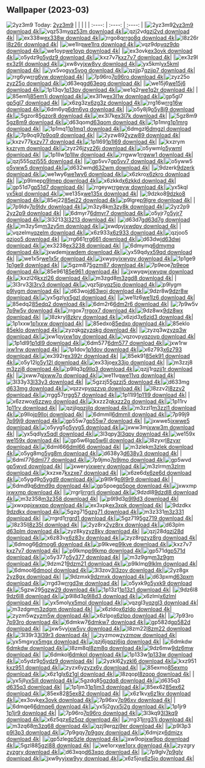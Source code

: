 ## Wallpaper (2023-03)
![2yz3m9](https://w.wallhaven.cc/full/2y/wallhaven-2yz3m9.jpg) Today: [2yz3m9](https://th.wallhaven.cc/small/2y/2yz3m9.jpg)
|      |      |      |
| :----: | :----: | :----: |
|![2yz3m9](https://th.wallhaven.cc/small/2y/2yz3m9.jpg)[2yz3m9 download 4k](https://wallhaven.cc/w/2yz3m9)|![vqz53m](https://th.wallhaven.cc/small/vq/vqz53m.jpg)[vqz53m download 4k](https://wallhaven.cc/w/vqz53m)|![qzj2vd](https://th.wallhaven.cc/small/qz/qzj2vd.jpg)[qzj2vd download 4k](https://wallhaven.cc/w/qzj2vd)|
|![ex338w](https://th.wallhaven.cc/small/ex/ex338w.jpg)[ex338w download 4k](https://wallhaven.cc/w/ex338w)|![rrgo8q](https://th.wallhaven.cc/small/rr/rrgo8q.jpg)[rrgo8q download 4k](https://wallhaven.cc/w/rrgo8q)|![l8z26r](https://th.wallhaven.cc/small/l8/l8z26r.jpg)[l8z26r download 4k](https://wallhaven.cc/w/l8z26r)|
|![we1lrq](https://th.wallhaven.cc/small/we/we1lrq.jpg)[we1lrq download 4k](https://wallhaven.cc/w/we1lrq)|![vqz9dp](https://th.wallhaven.cc/small/vq/vqz9dp.jpg)[vqz9dp download 4k](https://wallhaven.cc/w/vqz9dp)|![we1oyp](https://th.wallhaven.cc/small/we/we1oyp.jpg)[we1oyp download 4k](https://wallhaven.cc/w/we1oyp)|
|![ex3ovk](https://th.wallhaven.cc/small/ex/ex3ovk.jpg)[ex3ovk download 4k](https://wallhaven.cc/w/ex3ovk)|![o5ydz9](https://th.wallhaven.cc/small/o5/o5ydz9.jpg)[o5ydz9 download 4k](https://wallhaven.cc/w/o5ydz9)|![kxz7v7](https://th.wallhaven.cc/small/kx/kxz7v7.jpg)[kxz7v7 download 4k](https://wallhaven.cc/w/kxz7v7)|
|![ex3z9l](https://th.wallhaven.cc/small/ex/ex3z9l.jpg)[ex3z9l download 4k](https://wallhaven.cc/w/ex3z9l)|![jxw8vy](https://th.wallhaven.cc/small/jx/jxw8vy.jpg)[jxw8vy download 4k](https://wallhaven.cc/w/jxw8vy)|![yx5kml](https://th.wallhaven.cc/small/yx/yx5kml.jpg)[yx5kml download 4k](https://wallhaven.cc/w/yx5kml)|
|![yx5vog](https://th.wallhaven.cc/small/yx/yx5vog.jpg)[yx5vog download 4k](https://wallhaven.cc/w/yx5vog)|![qzjjp7](https://th.wallhaven.cc/small/qz/qzjjp7.jpg)[qzjjp7 download 4k](https://wallhaven.cc/w/qzjjp7)|![rrg6yw](https://th.wallhaven.cc/small/rr/rrg6yw.jpg)[rrg6yw download 4k](https://wallhaven.cc/w/rrg6yw)|
|![7p96ro](https://th.wallhaven.cc/small/7p/7p96ro.jpg)[7p96ro download 4k](https://wallhaven.cc/w/7p96ro)|![zyz25o](https://th.wallhaven.cc/small/zy/zyz25o.jpg)[zyz25o download 4k](https://wallhaven.cc/w/zyz25o)|![d63eqg](https://th.wallhaven.cc/small/d6/d63eqg.jpg)[d63eqg download 4k](https://wallhaven.cc/w/d63eqg)|
|![we15j6](https://th.wallhaven.cc/small/we/we15j6.jpg)[we15j6 download 4k](https://wallhaven.cc/w/we15j6)|![1p13qv](https://th.wallhaven.cc/small/1p/1p13qv.jpg)[1p13qv download 4k](https://wallhaven.cc/w/1p13qv)|![we1q2r](https://th.wallhaven.cc/small/we/we1q2r.jpg)[we1q2r download 4k](https://wallhaven.cc/w/we1q2r)|
|![85em1j](https://th.wallhaven.cc/small/85/85em1j.jpg)[85em1j download 4k](https://wallhaven.cc/w/85em1j)|![ex3l1w](https://th.wallhaven.cc/small/ex/ex3l1w.jpg)[ex3l1w download 4k](https://wallhaven.cc/w/ex3l1w)|![gp5gl7](https://th.wallhaven.cc/small/gp/gp5gl7.jpg)[gp5gl7 download 4k](https://wallhaven.cc/w/gp5gl7)|
|![x6zg3z](https://th.wallhaven.cc/small/x6/x6zg3z.jpg)[x6zg3z download 4k](https://wallhaven.cc/w/x6zg3z)|![rrg16w](https://th.wallhaven.cc/small/rr/rrg16w.jpg)[rrg16w download 4k](https://wallhaven.cc/w/rrg16w)|![6dm6yq](https://th.wallhaven.cc/small/6d/6dm6yq.jpg)[6dm6yq download 4k](https://wallhaven.cc/w/6dm6yq)|
|![o5y8j9](https://th.wallhaven.cc/small/o5/o5y8j9.jpg)[o5y8j9 download 4k](https://wallhaven.cc/w/o5y8j9)|![5gzor8](https://th.wallhaven.cc/small/5g/5gzor8.jpg)[5gzor8 download 4k](https://wallhaven.cc/w/5gzor8)|![ex3l7k](https://th.wallhaven.cc/small/ex/ex3l7k.jpg)[ex3l7k download 4k](https://wallhaven.cc/w/ex3l7k)|
|![5gz8m9](https://th.wallhaven.cc/small/5g/5gz8m9.jpg)[5gz8m9 download 4k](https://wallhaven.cc/w/5gz8m9)|![d63qom](https://th.wallhaven.cc/small/d6/d63qom.jpg)[d63qom download 4k](https://wallhaven.cc/w/d63qom)|![1p1mrg](https://th.wallhaven.cc/small/1p/1p1mrg.jpg)[1p1mrg download 4k](https://wallhaven.cc/w/1p1mrg)|
|![1p1mq1](https://th.wallhaven.cc/small/1p/1p1mq1.jpg)[1p1mq1 download 4k](https://wallhaven.cc/w/1p1mq1)|![6dmgzl](https://th.wallhaven.cc/small/6d/6dmgzl.jpg)[6dmgzl download 4k](https://wallhaven.cc/w/6dmgzl)|![7p9oq9](https://th.wallhaven.cc/small/7p/7p9oq9.jpg)[7p9oq9 download 4k](https://wallhaven.cc/w/7p9oq9)|
|![2yzw89](https://th.wallhaven.cc/small/2y/2yzw89.jpg)[2yzw89 download 4k](https://wallhaven.cc/w/2yzw89)|![kxzv77](https://th.wallhaven.cc/small/kx/kxzv77.jpg)[kxzv77 download 4k](https://wallhaven.cc/w/kxzv77)|![1p1l69](https://th.wallhaven.cc/small/1p/1p1l69.jpg)[1p1l69 download 4k](https://wallhaven.cc/w/1p1l69)|
|![kxzrym](https://th.wallhaven.cc/small/kx/kxzrym.jpg)[kxzrym download 4k](https://wallhaven.cc/w/kxzrym)|![zyz26j](https://th.wallhaven.cc/small/zy/zyz26j.jpg)[zyz26j download 4k](https://wallhaven.cc/w/zyz26j)|![o5ywml](https://th.wallhaven.cc/small/o5/o5ywml.jpg)[o5ywml download 4k](https://wallhaven.cc/w/o5ywml)|
|![1p1llw](https://th.wallhaven.cc/small/1p/1p1llw.jpg)[1p1llw download 4k](https://wallhaven.cc/w/1p1llw)|![rrgww1](https://th.wallhaven.cc/small/rr/rrgww1.jpg)[rrgww1 download 4k](https://wallhaven.cc/w/rrgww1)|![qzj555](https://th.wallhaven.cc/small/qz/qzj555.jpg)[qzj555 download 4k](https://wallhaven.cc/w/qzj555)|
|![gp5vv7](https://th.wallhaven.cc/small/gp/gp5vv7.jpg)[gp5vv7 download 4k](https://wallhaven.cc/w/gp5vv7)|![o5yww5](https://th.wallhaven.cc/small/o5/o5yww5.jpg)[o5yww5 download 4k](https://wallhaven.cc/w/o5yww5)|![d632wm](https://th.wallhaven.cc/small/d6/d632wm.jpg)[d632wm download 4k](https://wallhaven.cc/w/d632wm)|
|![9dzerk](https://th.wallhaven.cc/small/9d/9dzerk.jpg)[9dzerk download 4k](https://wallhaven.cc/w/9dzerk)|![we1wy6](https://th.wallhaven.cc/small/we/we1wy6.jpg)[we1wy6 download 4k](https://wallhaven.cc/w/we1wy6)|![x6zkro](https://th.wallhaven.cc/small/x6/x6zkro.jpg)[x6zkro download 4k](https://wallhaven.cc/w/x6zkro)|
|![p9lmep](https://th.wallhaven.cc/small/p9/p9lmep.jpg)[p9lmep download 4k](https://wallhaven.cc/w/p9lmep)|![x6zkkd](https://th.wallhaven.cc/small/x6/x6zkkd.jpg)[x6zkkd download 4k](https://wallhaven.cc/w/x6zkkd)|![gp51d7](https://th.wallhaven.cc/small/gp/gp51d7.jpg)[gp51d7 download 4k](https://wallhaven.cc/w/gp51d7)|
|![rrgeyw](https://th.wallhaven.cc/small/rr/rrgeyw.jpg)[rrgeyw download 4k](https://wallhaven.cc/w/rrgeyw)|![yx5kql](https://th.wallhaven.cc/small/yx/yx5kql.jpg)[yx5kql download 4k](https://wallhaven.cc/w/yx5kql)|![we135x](https://th.wallhaven.cc/small/we/we135x.jpg)[we135x download 4k](https://wallhaven.cc/w/we135x)|
|![9dzko8](https://th.wallhaven.cc/small/9d/9dzko8.jpg)[9dzko8 download 4k](https://wallhaven.cc/w/9dzko8)|![85ej22](https://th.wallhaven.cc/small/85/85ej22.jpg)[85ej22 download 4k](https://wallhaven.cc/w/85ej22)|![p9lgre](https://th.wallhaven.cc/small/p9/p9lgre.jpg)[p9lgre download 4k](https://wallhaven.cc/w/p9lgre)|
|![7p9ldv](https://th.wallhaven.cc/small/7p/7p9ldv.jpg)[7p9ldv download 4k](https://wallhaven.cc/w/7p9ldv)|![m3zy8k](https://th.wallhaven.cc/small/m3/m3zy8k.jpg)[m3zy8k download 4k](https://wallhaven.cc/w/m3zy8k)|![2yz2p9](https://th.wallhaven.cc/small/2y/2yz2p9.jpg)[2yz2p9 download 4k](https://wallhaven.cc/w/2yz2p9)|
|![6dmyr7](https://th.wallhaven.cc/small/6d/6dmyr7.jpg)[6dmyr7 download 4k](https://wallhaven.cc/w/6dmyr7)|![o5yjr7](https://th.wallhaven.cc/small/o5/o5yjr7.jpg)[o5yjr7 download 4k](https://wallhaven.cc/w/o5yjr7)|![3l3213](https://th.wallhaven.cc/small/3l/3l3213.jpg)[3l3213 download 4k](https://wallhaven.cc/w/3l3213)|
|![d63d7g](https://th.wallhaven.cc/small/d6/d63d7g.jpg)[d63d7g download 4k](https://wallhaven.cc/w/d63d7g)|![m3zy5m](https://th.wallhaven.cc/small/m3/m3zy5m.jpg)[m3zy5m download 4k](https://wallhaven.cc/w/m3zy5m)|![jxwdpy](https://th.wallhaven.cc/small/jx/jxwdpy.jpg)[jxwdpy download 4k](https://wallhaven.cc/w/jxwdpy)|
|![vqzelm](https://th.wallhaven.cc/small/vq/vqzelm.jpg)[vqzelm download 4k](https://wallhaven.cc/w/vqzelm)|![x6z933](https://th.wallhaven.cc/small/x6/x6z933.jpg)[x6z933 download 4k](https://wallhaven.cc/w/x6z933)|![qzjoo5](https://th.wallhaven.cc/small/qz/qzjoo5.jpg)[qzjoo5 download 4k](https://wallhaven.cc/w/qzjoo5)|
|![rrg661](https://th.wallhaven.cc/small/rr/rrg661.jpg)[rrg661 download 4k](https://wallhaven.cc/w/rrg661)|![d63dwj](https://th.wallhaven.cc/small/d6/d63dwj.jpg)[d63dwj download 4k](https://wallhaven.cc/w/d63dwj)|![ex3238](https://th.wallhaven.cc/small/ex/ex3238.jpg)[ex3238 download 4k](https://wallhaven.cc/w/ex3238)|
|![6dmymq](https://th.wallhaven.cc/small/6d/6dmymq.jpg)[6dmymq download 4k](https://wallhaven.cc/w/6dmymq)|![jxwdem](https://th.wallhaven.cc/small/jx/jxwdem.jpg)[jxwdem download 4k](https://wallhaven.cc/w/jxwdem)|![yx59qd](https://th.wallhaven.cc/small/yx/yx59qd.jpg)[yx59qd download 4k](https://wallhaven.cc/w/yx59qd)|
|![we1x5r](https://th.wallhaven.cc/small/we/we1x5r.jpg)[we1x5r download 4k](https://wallhaven.cc/w/we1x5r)|![jxwypy](https://th.wallhaven.cc/small/jx/jxwypy.jpg)[jxwypy download 4k](https://wallhaven.cc/w/jxwypy)|![1p1ge9](https://th.wallhaven.cc/small/1p/1p1ge9.jpg)[1p1ge9 download 4k](https://wallhaven.cc/w/1p1ge9)|
|![5gzm87](https://th.wallhaven.cc/small/5g/5gzm87.jpg)[5gzm87 download 4k](https://wallhaven.cc/w/5gzm87)|![7p9eoe](https://th.wallhaven.cc/small/7p/7p9eoe.jpg)[7p9eoe download 4k](https://wallhaven.cc/w/7p9eoe)|![85e961](https://th.wallhaven.cc/small/85/85e961.jpg)[85e961 download 4k](https://wallhaven.cc/w/85e961)|
|![jxwyqw](https://th.wallhaven.cc/small/jx/jxwyqw.jpg)[jxwyqw download 4k](https://wallhaven.cc/w/jxwyqw)|![kxzl26](https://th.wallhaven.cc/small/kx/kxzl26.jpg)[kxzl26 download 4k](https://wallhaven.cc/w/kxzl26)|![m3zgd8](https://th.wallhaven.cc/small/m3/m3zgd8.jpg)[m3zgd8 download 4k](https://wallhaven.cc/w/m3zgd8)|
|![3l3rv3](https://th.wallhaven.cc/small/3l/3l3rv3.jpg)[3l3rv3 download 4k](https://wallhaven.cc/w/3l3rv3)|![vqz5jp](https://th.wallhaven.cc/small/vq/vqz5jp.jpg)[vqz5jp download 4k](https://wallhaven.cc/w/vqz5jp)|![p9lygm](https://th.wallhaven.cc/small/p9/p9lygm.jpg)[p9lygm download 4k](https://wallhaven.cc/w/p9lygm)|
|![d63woj](https://th.wallhaven.cc/small/d6/d63woj.jpg)[d63woj download 4k](https://wallhaven.cc/w/d63woj)|![9dzr8w](https://th.wallhaven.cc/small/9d/9dzr8w.jpg)[9dzr8w download 4k](https://wallhaven.cc/w/9dzr8w)|![yx5gzl](https://th.wallhaven.cc/small/yx/yx5gzl.jpg)[yx5gzl download 4k](https://wallhaven.cc/w/yx5gzl)|
|![we1lz6](https://th.wallhaven.cc/small/we/we1lz6.jpg)[we1lz6 download 4k](https://wallhaven.cc/w/we1lz6)|![85edq2](https://th.wallhaven.cc/small/85/85edq2.jpg)[85edq2 download 4k](https://wallhaven.cc/w/85edq2)|![6dm2r6](https://th.wallhaven.cc/small/6d/6dm2r6.jpg)[6dm2r6 download 4k](https://wallhaven.cc/w/6dm2r6)|
|![7p9w5v](https://th.wallhaven.cc/small/7p/7p9w5v.jpg)[7p9w5v download 4k](https://wallhaven.cc/w/7p9w5v)|![rrgox7](https://th.wallhaven.cc/small/rr/rrgox7.jpg)[rrgox7 download 4k](https://wallhaven.cc/w/rrgox7)|![9dz8wx](https://th.wallhaven.cc/small/9d/9dz8wx.jpg)[9dz8wx download 4k](https://wallhaven.cc/w/9dz8wx)|
|![l8zkry](https://th.wallhaven.cc/small/l8/l8zkry.jpg)[l8zkry download 4k](https://wallhaven.cc/w/l8zkry)|![x6zjd3](https://th.wallhaven.cc/small/x6/x6zjd3.jpg)[x6zjd3 download 4k](https://wallhaven.cc/w/x6zjd3)|![1p1xxw](https://th.wallhaven.cc/small/1p/1p1xxw.jpg)[1p1xxw download 4k](https://wallhaven.cc/w/1p1xxw)|
|![85edxo](https://th.wallhaven.cc/small/85/85edxo.jpg)[85edxo download 4k](https://wallhaven.cc/w/85edxo)|![85eklo](https://th.wallhaven.cc/small/85/85eklo.jpg)[85eklo download 4k](https://wallhaven.cc/w/85eklo)|![zyzqkg](https://th.wallhaven.cc/small/zy/zyzqkg.jpg)[zyzqkg download 4k](https://wallhaven.cc/w/zyzqkg)|
|![zyzq3w](https://th.wallhaven.cc/small/zy/zyzq3w.jpg)[zyzq3w download 4k](https://wallhaven.cc/w/zyzq3w)|![jxw1qy](https://th.wallhaven.cc/small/jx/jxw1qy.jpg)[jxw1qy download 4k](https://wallhaven.cc/w/jxw1qy)|![vqzovp](https://th.wallhaven.cc/small/vq/vqzovp.jpg)[vqzovp download 4k](https://wallhaven.cc/w/vqzovp)|
|![1p1dl9](https://th.wallhaven.cc/small/1p/1p1dl9.jpg)[1p1dl9 download 4k](https://wallhaven.cc/w/1p1dl9)|![6dm577](https://th.wallhaven.cc/small/6d/6dm577.jpg)[6dm577 download 4k](https://wallhaven.cc/w/6dm577)|![jxw1rw](https://th.wallhaven.cc/small/jx/jxw1rw.jpg)[jxw1rw download 4k](https://wallhaven.cc/w/jxw1rw)|
|![1p1dov](https://th.wallhaven.cc/small/1p/1p1dov.jpg)[1p1dov download 4k](https://wallhaven.cc/w/1p1dov)|![x6z793](https://th.wallhaven.cc/small/x6/x6z793.jpg)[x6z793 download 4k](https://wallhaven.cc/w/x6z793)|![ex392r](https://th.wallhaven.cc/small/ex/ex392r.jpg)[ex392r download 4k](https://wallhaven.cc/w/ex392r)|
|![85ek91](https://th.wallhaven.cc/small/85/85ek91.jpg)[85ek91 download 4k](https://wallhaven.cc/w/85ek91)|![o5y12l](https://th.wallhaven.cc/small/o5/o5y12l.jpg)[o5y12l download 4k](https://wallhaven.cc/w/o5y12l)|![ex33jo](https://th.wallhaven.cc/small/ex/ex33jo.jpg)[ex33jo download 4k](https://wallhaven.cc/w/ex33jo)|
|![m3zzj8](https://th.wallhaven.cc/small/m3/m3zzj8.jpg)[m3zzj8 download 4k](https://wallhaven.cc/w/m3zzj8)|![p9llq3](https://th.wallhaven.cc/small/p9/p9llq3.jpg)[p9llq3 download 4k](https://wallhaven.cc/w/p9llq3)|![qzjj1r](https://th.wallhaven.cc/small/qz/qzjj1r.jpg)[qzjj1r download 4k](https://wallhaven.cc/w/qzjj1r)|
|![jxww7q](https://th.wallhaven.cc/small/jx/jxww7q.jpg)[jxww7q download 4k](https://wallhaven.cc/w/jxww7q)|![we11vq](https://th.wallhaven.cc/small/we/we11vq.jpg)[we11vq download 4k](https://wallhaven.cc/w/we11vq)|![3l33y3](https://th.wallhaven.cc/small/3l/3l33y3.jpg)[3l33y3 download 4k](https://wallhaven.cc/w/3l33y3)|
|![5gzzj5](https://th.wallhaven.cc/small/5g/5gzzj5.jpg)[5gzzj5 download 4k](https://wallhaven.cc/w/5gzzj5)|![d633mg](https://th.wallhaven.cc/small/d6/d633mg.jpg)[d633mg download 4k](https://wallhaven.cc/w/d633mg)|![vqzzvp](https://th.wallhaven.cc/small/vq/vqzzvp.jpg)[vqzzvp download 4k](https://wallhaven.cc/w/vqzzvp)|
|![l8zzv2](https://th.wallhaven.cc/small/l8/l8zzv2.jpg)[l8zzv2 download 4k](https://wallhaven.cc/w/l8zzv2)|![rrgg57](https://th.wallhaven.cc/small/rr/rrgg57.jpg)[rrgg57 download 4k](https://wallhaven.cc/w/rrgg57)|![1p11l9](https://th.wallhaven.cc/small/1p/1p11l9.jpg)[1p11l9 download 4k](https://wallhaven.cc/w/1p11l9)|
|![x6zzwo](https://th.wallhaven.cc/small/x6/x6zzwo.jpg)[x6zzwo download 4k](https://wallhaven.cc/w/x6zzwo)|![kxzz2q](https://th.wallhaven.cc/small/kx/kxzz2q.jpg)[kxzz2q download 4k](https://wallhaven.cc/w/kxzz2q)|![1p11rv](https://th.wallhaven.cc/small/1p/1p11rv.jpg)[1p11rv download 4k](https://wallhaven.cc/w/1p11rv)|
|![qzjjlq](https://th.wallhaven.cc/small/qz/qzjjlq.jpg)[qzjjlq download 4k](https://wallhaven.cc/w/qzjjlq)|![m3zzl1](https://th.wallhaven.cc/small/m3/m3zzl1.jpg)[m3zzl1 download 4k](https://wallhaven.cc/w/m3zzl1)|![p9lloj](https://th.wallhaven.cc/small/p9/p9lloj.jpg)[p9lloj download 4k](https://wallhaven.cc/w/p9lloj)|
|![6dmmll](https://th.wallhaven.cc/small/6d/6dmmll.jpg)[6dmmll download 4k](https://wallhaven.cc/w/6dmmll)|![7p99j9](https://th.wallhaven.cc/small/7p/7p99j9.jpg)[7p99j9 download 4k](https://wallhaven.cc/w/7p99j9)|![gp55w7](https://th.wallhaven.cc/small/gp/gp55w7.jpg)[gp55w7 download 4k](https://wallhaven.cc/w/gp55w7)|
|![jxwwe5](https://th.wallhaven.cc/small/jx/jxwwe5.jpg)[jxwwe5 download 4k](https://wallhaven.cc/w/jxwwe5)|![o5yyg5](https://th.wallhaven.cc/small/o5/o5yyg5.jpg)[o5yyg5 download 4k](https://wallhaven.cc/w/o5yyg5)|![jxww3m](https://th.wallhaven.cc/small/jx/jxww3m.jpg)[jxww3m download 4k](https://wallhaven.cc/w/jxww3m)|
|![yx5qdl](https://th.wallhaven.cc/small/yx/yx5qdl.jpg)[yx5qdl download 4k](https://wallhaven.cc/w/yx5qdl)|![3l3qpy](https://th.wallhaven.cc/small/3l/3l3qpy.jpg)[3l3qpy download 4k](https://wallhaven.cc/w/3l3qpy)|![we159x](https://th.wallhaven.cc/small/we/we159x.jpg)[we159x download 4k](https://wallhaven.cc/w/we159x)|
|![gp5w6l](https://th.wallhaven.cc/small/gp/gp5w6l.jpg)[gp5w6l download 4k](https://wallhaven.cc/w/gp5w6l)|![l8zyxr](https://th.wallhaven.cc/small/l8/l8zyxr.jpg)[l8zyxr download 4k](https://wallhaven.cc/w/l8zyxr)|![6dml66](https://th.wallhaven.cc/small/6d/6dml66.jpg)[6dml66 download 4k](https://wallhaven.cc/w/6dml66)|
|![m3zlek](https://th.wallhaven.cc/small/m3/m3zlek.jpg)[m3zlek download 4k](https://wallhaven.cc/w/m3zlek)|![o5yg8m](https://th.wallhaven.cc/small/o5/o5yg8m.jpg)[o5yg8m download 4k](https://wallhaven.cc/w/o5yg8m)|![d638y3](https://th.wallhaven.cc/small/d6/d638y3.jpg)[d638y3 download 4k](https://wallhaven.cc/w/d638y3)|
|![6dml77](https://th.wallhaven.cc/small/6d/6dml77.jpg)[6dml77 download 4k](https://wallhaven.cc/w/6dml77)|![7p9jmo](https://th.wallhaven.cc/small/7p/7p9jmo.jpg)[7p9jmo download 4k](https://wallhaven.cc/w/7p9jmo)|![gp5wvd](https://th.wallhaven.cc/small/gp/gp5wvd.jpg)[gp5wvd download 4k](https://wallhaven.cc/w/gp5wvd)|
|![jxwery](https://th.wallhaven.cc/small/jx/jxwery.jpg)[jxwery download 4k](https://wallhaven.cc/w/jxwery)|![m3zlrm](https://th.wallhaven.cc/small/m3/m3zlrm.jpg)[m3zlrm download 4k](https://wallhaven.cc/w/m3zlrm)|![kxzxe7](https://th.wallhaven.cc/small/kx/kxzxe7.jpg)[kxzxe7 download 4k](https://wallhaven.cc/w/kxzxe7)|
|![x6ze6d](https://th.wallhaven.cc/small/x6/x6ze6d.jpg)[x6ze6d download 4k](https://wallhaven.cc/w/x6ze6d)|![o5ygd9](https://th.wallhaven.cc/small/o5/o5ygd9.jpg)[o5ygd9 download 4k](https://wallhaven.cc/w/o5ygd9)|![p9l9r9](https://th.wallhaven.cc/small/p9/p9l9r9.jpg)[p9l9r9 download 4k](https://wallhaven.cc/w/p9l9r9)|
|![6dmd9q](https://th.wallhaven.cc/small/6d/6dmd9q.jpg)[6dmd9q download 4k](https://wallhaven.cc/w/6dmd9q)|![gp5poe](https://th.wallhaven.cc/small/gp/gp5poe.jpg)[gp5poe download 4k](https://wallhaven.cc/w/gp5poe)|![jxwxmp](https://th.wallhaven.cc/small/jx/jxwxmp.jpg)[jxwxmp download 4k](https://wallhaven.cc/w/jxwxmp)|
|![rrgrlj](https://th.wallhaven.cc/small/rr/rrgrlj.jpg)[rrgrlj download 4k](https://wallhaven.cc/w/rrgrlj)|![9dzdl8](https://th.wallhaven.cc/small/9d/9dzdl8.jpg)[9dzdl8 download 4k](https://wallhaven.cc/w/9dzdl8)|![m3z358](https://th.wallhaven.cc/small/m3/m3z358.jpg)[m3z358 download 4k](https://wallhaven.cc/w/m3z358)|
|![p9l9d3](https://th.wallhaven.cc/small/p9/p9l9d3.jpg)[p9l9d3 download 4k](https://wallhaven.cc/w/p9l9d3)|![jxwxpp](https://th.wallhaven.cc/small/jx/jxwxpp.jpg)[jxwxpp download 4k](https://wallhaven.cc/w/jxwxpp)|![ex3xpk](https://th.wallhaven.cc/small/ex/ex3xpk.jpg)[ex3xpk download 4k](https://wallhaven.cc/w/ex3xpk)|
|![9dzdkx](https://th.wallhaven.cc/small/9d/9dzdkx.jpg)[9dzdkx download 4k](https://wallhaven.cc/w/9dzdkx)|![5gzg71](https://th.wallhaven.cc/small/5g/5gzg71.jpg)[5gzg71 download 4k](https://wallhaven.cc/w/5gzg71)|![m3z331](https://th.wallhaven.cc/small/m3/m3z331.jpg)[m3z331 download 4k](https://wallhaven.cc/w/m3z331)|
|![rrgrd1](https://th.wallhaven.cc/small/rr/rrgrd1.jpg)[rrgrd1 download 4k](https://wallhaven.cc/w/rrgrd1)|![5gz719](https://th.wallhaven.cc/small/5g/5gz719.jpg)[5gz719 download 4k](https://wallhaven.cc/w/5gz719)|![l8z35l](https://th.wallhaven.cc/small/l8/l8z35l.jpg)[l8z35l download 4k](https://wallhaven.cc/w/l8z35l)|
|![2yz8rx](https://th.wallhaven.cc/small/2y/2yz8rx.jpg)[2yz8rx download 4k](https://wallhaven.cc/w/2yz8rx)|![d63plm](https://th.wallhaven.cc/small/d6/d63plm.jpg)[d63plm download 4k](https://wallhaven.cc/w/d63plm)|![zyz8ky](https://th.wallhaven.cc/small/zy/zyz8ky.jpg)[zyz8ky download 4k](https://wallhaven.cc/w/zyz8ky)|
|![qzj28d](https://th.wallhaven.cc/small/qz/qzj28d.jpg)[qzj28d download 4k](https://wallhaven.cc/w/qzj28d)|![x6z83v](https://th.wallhaven.cc/small/x6/x6z83v.jpg)[x6z83v download 4k](https://wallhaven.cc/w/x6z83v)|![zyz8rg](https://th.wallhaven.cc/small/zy/zyz8rg.jpg)[zyz8rg download 4k](https://wallhaven.cc/w/zyz8rg)|
|![6dmog6](https://th.wallhaven.cc/small/6d/6dmog6.jpg)[6dmog6 download 4k](https://wallhaven.cc/w/6dmog6)|![p9lkve](https://th.wallhaven.cc/small/p9/p9lkve.jpg)[p9lkve download 4k](https://wallhaven.cc/w/p9lkve)|![kxz7v7](https://th.wallhaven.cc/small/kx/kxz7v7.jpg)[kxz7v7 download 4k](https://wallhaven.cc/w/kxz7v7)|
|![p9lkmp](https://th.wallhaven.cc/small/p9/p9lkmp.jpg)[p9lkmp download 4k](https://wallhaven.cc/w/p9lkmp)|![gp571d](https://th.wallhaven.cc/small/gp/gp571d.jpg)[gp571d download 4k](https://wallhaven.cc/w/gp571d)|![o5y377](https://th.wallhaven.cc/small/o5/o5y377.jpg)[o5y377 download 4k](https://wallhaven.cc/w/o5y377)|
|![m3z9gm](https://th.wallhaven.cc/small/m3/m3z9gm.jpg)[m3z9gm download 4k](https://wallhaven.cc/w/m3z9gm)|![9dzm21](https://th.wallhaven.cc/small/9d/9dzm21.jpg)[9dzm21 download 4k](https://wallhaven.cc/w/9dzm21)|![p9lklm](https://th.wallhaven.cc/small/p9/p9lklm.jpg)[p9lklm download 4k](https://wallhaven.cc/w/p9lklm)|
|![6dmool](https://th.wallhaven.cc/small/6d/6dmool.jpg)[6dmool download 4k](https://wallhaven.cc/w/6dmool)|![3l3zov](https://th.wallhaven.cc/small/3l/3l3zov.jpg)[3l3zov download 4k](https://wallhaven.cc/w/3l3zov)|![2yz8gx](https://th.wallhaven.cc/small/2y/2yz8gx.jpg)[2yz8gx download 4k](https://wallhaven.cc/w/2yz8gx)|
|![9dzmxk](https://th.wallhaven.cc/small/9d/9dzmxk.jpg)[9dzmxk download 4k](https://wallhaven.cc/w/9dzmxk)|![d63pxm](https://th.wallhaven.cc/small/d6/d63pxm.jpg)[d63pxm download 4k](https://wallhaven.cc/w/d63pxm)|![rrgd3w](https://th.wallhaven.cc/small/rr/rrgd3w.jpg)[rrgd3w download 4k](https://wallhaven.cc/w/rrgd3w)|
|![o5yxk9](https://th.wallhaven.cc/small/o5/o5yxk9.jpg)[o5yxk9 download 4k](https://wallhaven.cc/w/o5yxk9)|![5gzw29](https://th.wallhaven.cc/small/5g/5gzw29.jpg)[5gzw29 download 4k](https://wallhaven.cc/w/5gzw29)|![1p13z1](https://th.wallhaven.cc/small/1p/1p13z1.jpg)[1p13z1 download 4k](https://wallhaven.cc/w/1p13z1)|
|![9dz6l8](https://th.wallhaven.cc/small/9d/9dz6l8.jpg)[9dz6l8 download 4k](https://wallhaven.cc/w/9dz6l8)|![p9l8d3](https://th.wallhaven.cc/small/p9/p9l8d3.jpg)[p9l8d3 download 4k](https://wallhaven.cc/w/p9l8d3)|![x6zlml](https://th.wallhaven.cc/small/x6/x6zlml.jpg)[x6zlml download 4k](https://wallhaven.cc/w/x6zlml)|
|![yx5mol](https://th.wallhaven.cc/small/yx/yx5mol.jpg)[yx5mol download 4k](https://wallhaven.cc/w/yx5mol)|![vqzgl3](https://th.wallhaven.cc/small/vq/vqzgl3.jpg)[vqzgl3 download 4k](https://wallhaven.cc/w/vqzgl3)|![m3zdgm](https://th.wallhaven.cc/small/m3/m3zdgm.jpg)[m3zdgm download 4k](https://wallhaven.cc/w/m3zdgm)|
|![x6zldo](https://th.wallhaven.cc/small/x6/x6zldo.jpg)[x6zldo download 4k](https://wallhaven.cc/w/x6zldo)|![zyzm5w](https://th.wallhaven.cc/small/zy/zyzm5w.jpg)[zyzm5w download 4k](https://wallhaven.cc/w/zyzm5w)|![x6zlpo](https://th.wallhaven.cc/small/x6/x6zlpo.jpg)[x6zlpo download 4k](https://wallhaven.cc/w/x6zlpo)|
|![7p93ro](https://th.wallhaven.cc/small/7p/7p93ro.jpg)[7p93ro download 4k](https://wallhaven.cc/w/7p93ro)|![6dmkw7](https://th.wallhaven.cc/small/6d/6dmkw7.jpg)[6dmkw7 download 4k](https://wallhaven.cc/w/6dmkw7)|![gp582d](https://th.wallhaven.cc/small/gp/gp582d.jpg)[gp582d download 4k](https://wallhaven.cc/w/gp582d)|
|![jxw5vy](https://th.wallhaven.cc/small/jx/jxw5vy.jpg)[jxw5vy download 4k](https://wallhaven.cc/w/jxw5vy)|![l8zm22](https://th.wallhaven.cc/small/l8/l8zm22.jpg)[l8zm22 download 4k](https://wallhaven.cc/w/l8zm22)|![3l39r3](https://th.wallhaven.cc/small/3l/3l39r3.jpg)[3l39r3 download 4k](https://wallhaven.cc/w/3l39r3)|
|![zyzmow](https://th.wallhaven.cc/small/zy/zyzmow.jpg)[zyzmow download 4k](https://wallhaven.cc/w/zyzmow)|![yx5mgx](https://th.wallhaven.cc/small/yx/yx5mgx.jpg)[yx5mgx download 4k](https://wallhaven.cc/w/yx5mgx)|![qzj6jq](https://th.wallhaven.cc/small/qz/qzj6jq.jpg)[qzj6jq download 4k](https://wallhaven.cc/w/qzj6jq)|
|![6dmkdw](https://th.wallhaven.cc/small/6d/6dmkdw.jpg)[6dmkdw download 4k](https://wallhaven.cc/w/6dmkdw)|![l8zm8q](https://th.wallhaven.cc/small/l8/l8zm8q.jpg)[l8zm8q download 4k](https://wallhaven.cc/w/l8zm8q)|![9dz6mw](https://th.wallhaven.cc/small/9d/9dz6mw.jpg)[9dz6mw download 4k](https://wallhaven.cc/w/9dz6mw)|
|![6dmkol](https://th.wallhaven.cc/small/6d/6dmkol.jpg)[6dmkol download 4k](https://wallhaven.cc/w/6dmkol)|![1p133w](https://th.wallhaven.cc/small/1p/1p133w.jpg)[1p133w download 4k](https://wallhaven.cc/w/1p133w)|![o5ydz9](https://th.wallhaven.cc/small/o5/o5ydz9.jpg)[o5ydz9 download 4k](https://wallhaven.cc/w/o5ydz9)|
|![2yzkl6](https://th.wallhaven.cc/small/2y/2yzkl6.jpg)[2yzkl6 download 4k](https://wallhaven.cc/w/2yzkl6)|![kxz951](https://th.wallhaven.cc/small/kx/kxz951.jpg)[kxz951 download 4k](https://wallhaven.cc/w/kxz951)|![zyzx6y](https://th.wallhaven.cc/small/zy/zyzx6y.jpg)[zyzx6y download 4k](https://wallhaven.cc/w/zyzx6y)|
|![85exmo](https://th.wallhaven.cc/small/85/85exmo.jpg)[85exmo download 4k](https://wallhaven.cc/w/85exmo)|![x6z1gl](https://th.wallhaven.cc/small/x6/x6z1gl.jpg)[x6z1gl download 4k](https://wallhaven.cc/w/x6z1gl)|![l8zqop](https://th.wallhaven.cc/small/l8/l8zqop.jpg)[l8zqop download 4k](https://wallhaven.cc/w/l8zqop)|
|![yx5jll](https://th.wallhaven.cc/small/yx/yx5jll.jpg)[yx5jll download 4k](https://wallhaven.cc/w/yx5jll)|![5gzdq8](https://th.wallhaven.cc/small/5g/5gzdq8.jpg)[5gzdq8 download 4k](https://wallhaven.cc/w/5gzdq8)|![d635q3](https://th.wallhaven.cc/small/d6/d635q3.jpg)[d635q3 download 4k](https://wallhaven.cc/w/d635q3)|
|![1p1jm3](https://th.wallhaven.cc/small/1p/1p1jm3.jpg)[1p1jm3 download 4k](https://wallhaven.cc/w/1p1jm3)|![85ex62](https://th.wallhaven.cc/small/85/85ex62.jpg)[85ex62 download 4k](https://wallhaven.cc/w/85ex62)|![85ex82](https://th.wallhaven.cc/small/85/85ex82.jpg)[85ex82 download 4k](https://wallhaven.cc/w/85ex82)|
|![x6z1kv](https://th.wallhaven.cc/small/x6/x6z1kv.jpg)[x6z1kv download 4k](https://wallhaven.cc/w/x6z1kv)|![ex3ovk](https://th.wallhaven.cc/small/ex/ex3ovk.jpg)[ex3ovk download 4k](https://wallhaven.cc/w/ex3ovk)|![7p96xv](https://th.wallhaven.cc/small/7p/7p96xv.jpg)[7p96xv download 4k](https://wallhaven.cc/w/7p96xv)|
|![6dmqe6](https://th.wallhaven.cc/small/6d/6dmqe6.jpg)[6dmqe6 download 4k](https://wallhaven.cc/w/6dmqe6)|![yx5j2g](https://th.wallhaven.cc/small/yx/yx5j2g.jpg)[yx5j2g download 4k](https://wallhaven.cc/w/yx5j2g)|![1p1jr9](https://th.wallhaven.cc/small/1p/1p1jr9.jpg)[1p1jr9 download 4k](https://wallhaven.cc/w/1p1jr9)|
|![7p96ro](https://th.wallhaven.cc/small/7p/7p96ro.jpg)[7p96ro download 4k](https://wallhaven.cc/w/7p96ro)|![3l3kq9](https://th.wallhaven.cc/small/3l/3l3kq9.jpg)[3l3kq9 download 4k](https://wallhaven.cc/w/3l3kq9)|![x6z5qz](https://th.wallhaven.cc/small/x6/x6z5qz.jpg)[x6z5qz download 4k](https://wallhaven.cc/w/x6z5qz)|
|![rrg31j](https://th.wallhaven.cc/small/rr/rrg31j.jpg)[rrg31j download 4k](https://wallhaven.cc/w/rrg31j)|![m3zq68](https://th.wallhaven.cc/small/m3/m3zq68.jpg)[m3zq68 download 4k](https://wallhaven.cc/w/m3zq68)|![qzj9er](https://th.wallhaven.cc/small/qz/qzj9er.jpg)[qzj9er download 4k](https://wallhaven.cc/w/qzj9er)|
|![p9l3p3](https://th.wallhaven.cc/small/p9/p9l3p3.jpg)[p9l3p3 download 4k](https://wallhaven.cc/w/p9l3p3)|![7p9gqy](https://th.wallhaven.cc/small/7p/7p9gqy.jpg)[7p9gqy download 4k](https://wallhaven.cc/w/7p9gqy)|![6dmjzx](https://th.wallhaven.cc/small/6d/6dmjzx.jpg)[6dmjzx download 4k](https://wallhaven.cc/w/6dmjzx)|
|![gp5zle](https://th.wallhaven.cc/small/gp/gp5zle.jpg)[gp5zle download 4k](https://wallhaven.cc/w/gp5zle)|![jxw9op](https://th.wallhaven.cc/small/jx/jxw9op.jpg)[jxw9op download 4k](https://wallhaven.cc/w/jxw9op)|![5gzl88](https://th.wallhaven.cc/small/5g/5gzl88.jpg)[5gzl88 download 4k](https://wallhaven.cc/w/5gzl88)|
|![we1orx](https://th.wallhaven.cc/small/we/we1orx.jpg)[we1orx download 4k](https://wallhaven.cc/w/we1orx)|![zyzgry](https://th.wallhaven.cc/small/zy/zyzgry.jpg)[zyzgry download 4k](https://wallhaven.cc/w/zyzgry)|![d63xqo](https://th.wallhaven.cc/small/d6/d63xqo.jpg)[d63xqo download 4k](https://wallhaven.cc/w/d63xqo)|
|![7p9glv](https://th.wallhaven.cc/small/7p/7p9glv.jpg)[7p9glv download 4k](https://wallhaven.cc/w/7p9glv)|![jxw9yy](https://th.wallhaven.cc/small/jx/jxw9yy.jpg)[jxw9yy download 4k](https://wallhaven.cc/w/jxw9yy)|![x6z5jo](https://th.wallhaven.cc/small/x6/x6z5jo.jpg)[x6z5jo download 4k](https://wallhaven.cc/w/x6z5jo)|
